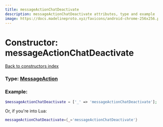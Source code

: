 ```yaml
---
title: messageActionChatDeactivate
description: messageActionChatDeactivate attributes, type and example
image: https://docs.madelineproto.xyz/favicons/android-chrome-256x256.png
---
```

# Constructor: messageActionChatDeactivate  
[Back to constructors index](index.md)






### Type: [MessageAction](../types/MessageAction.md)


### Example:

```php
$messageActionChatDeactivate = ['_' => 'messageActionChatDeactivate'];
```  


Or, if you're into Lua:

```lua
messageActionChatDeactivate={_='messageActionChatDeactivate'}

```


